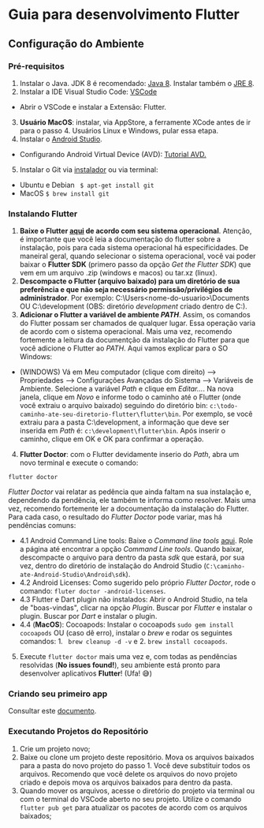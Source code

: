 # Guia para desenvolvimento Flutter

## Configuração do Ambiente 

### Pré-requisitos

1. Instalar o Java. JDK 8 é recomendado: [Java 8](https://www.oracle.com/java/technologies/downloads/#jdk8-windows). Instalar também o [JRE 8](https://www.oracle.com/java/technologies/downloads/#jre8-windows).
2. Instalar a IDE Visual Studio Code: [VSCode](https://code.visualstudio.com)
 * Abrir o VSCode e instalar a Extensão: Flutter. 
3. **Usuário MacOS**: instalar, via AppStore, a ferramente XCode antes de ir para o passo 4. Usuários Linux e Windows, pular essa etapa.
4. Instalar o [Android Studio](https://developer.android.com/studio?hl=pt-br#downloads). 
  * Configurando Android Virtual Device (AVD): [Tutorial AVD.](https://github.com/jeanmmlima/flutter-guide/blob/main/docs/Tutorial%20AVD%20-%20Android%20Studio.pdf)
5. Instalar o Git via [instalador](https://git-scm.com/downloads) ou via terminal: 

- Ubuntu e Debian ```  $ apt-get install git ```
- MacOS ``` $ brew install git ```

### Instalando Flutter

1. **Baixe o Flutter [aqui](https://docs.flutter.dev/get-started/install) de acordo com seu sistema operacional**. Atenção, é importante que você leia a documentação do flutter sobre a instalação, pois para cada sistema operacional há especificidades. De maneiral geral, quando selecionar o sistema operacional, você vai poder baixar o **Flutter SDK** (primero passo da opção *Get the Flutter SDK*) que vem em um arquivo .zip (windows e macos) ou tar.xz (linux). 
2. **Descompacte o Flutter (arquivo baixado) para um diretório de sua preferência e que não seja necessário permissão/privilégios de administrador**. Por exemplo: C:\Users\<nome-do-usuario>\Documents OU C:\development (OBS: diretório *development* criado dentro de C:). 
3. **Adicionar o Flutter a variável de ambiente *PATH***. Assim, os comandos do Flutter possam ser chamados de qualquer lugar. Essa operação varia de acordo com o sistema operacional. Mais uma vez, recomendo fortemente a leitura da documentção da instalação do Flutter para que você adicione o Flutter ao *PATH*. Aqui vamos explicar para o SO Windows:
  * (WINDOWS) Vá em Meu computador (clique com direito) --> Propriedades --> Configurações Avançadas do Sistema --> Variáveis de Ambiente. Selecione a variável *Path* e clique em *Editar...*. Na nova janela, clique em *Novo* e informe todo o caminho até o Flutter (onde você extraiu o arquivo baixado) seguindo do diretório bin: ``` c:\todo-caminho-ate-seu-diretorio-flutter\flutter\bin ```. Por exemplo, se você extraiu para a pasta C:\development, a informação que deve ser inserida em *Path* é: ```c:\development\flutter\bin```. Após inserir o caminho, clique em OK e OK para confirmar a operação. 
4. **Flutter Doctor**: com o Flutter devidamente inserio do *Path*, abra um novo terminal e execute o comando: 
 ```
 flutter doctor
 ```
*Flutter Doctor* vai relatar as pedência que ainda faltam na sua instalação e, dependendo da pendência, ele também te informa como resolver.  Mais uma vez, recomendo fortemente ler a docoumentação da instalação do Flutter. Para cada caso, o resultado do *Flutter Doctor* pode variar, mas há pendências comuns:
 * 4.1 Android Command Line tools: Baixe o *Command line tools* [aqui](https://developer.android.com/studio#downloads). Role a página até encontrar a opção *Command Line tools*. Quando baixar, descompacte o arquivo para dentro da pasta *sdk* que estará, por sua vez, dentro do diretório de instalação do Android Studio (```C:\caminho-ate-Android-Studio\Android\sdk```). 
 * 4.2 Android Licenses: Como sugerido pelo próprio *Flutter Doctor*, rode o comando: ```fluter doctor -android-licenses```.
 * 4.3 Flutter e Dart plugin não instalados: Abrir o Android Studio, na tela de "boas-vindas", clicar na opção *Plugin*. Buscar por *Flutter* e instalar o plugin. Buscar por *Dart* e instalar o plugin.
 * 4.4 (**MacOS**): Cocoapods: Instalar o cocoapods ```sudo gem install cocoapods``` OU (caso dê erro), instalar o *brew* e rodar os seguintes comandos: 1. ``` brew cleanup -d -v``` e 2. ```brew install cocoapods```. 
5. Execute ```flutter doctor``` mais uma vez e, com todas as pendências resolvidas (**No issues found!**), seu ambiente está pronto para desenvolver aplicativos **Flutter**! (Ufa! :sweat_smile:)

### Criando seu primeiro app
Consultar este [documento](https://github.com/jeanmmlima/flutter-guide/blob/main/CRIANDO-PRIMEIRO-APP.md).

### Executando Projetos do Repositório

1. Crie um projeto novo;
2. Baixe ou clone um projeto deste repositório. Mova os arquivos baixados para a pasta do novo projeto do passo 1. Você deve substituir todos os arquivos. Recomendo que você delete os arquivos do novo projeto criado e depois mova os arquivos baixados para dentro da pasta.
3. Quando mover os arquivos, acesse o diretório do projeto via terminal ou com o terminal do VSCode aberto no seu projeto. Utilize o comando ```flutter pub get``` para atualizar os pacotes de acordo com os arquivos baixados;
